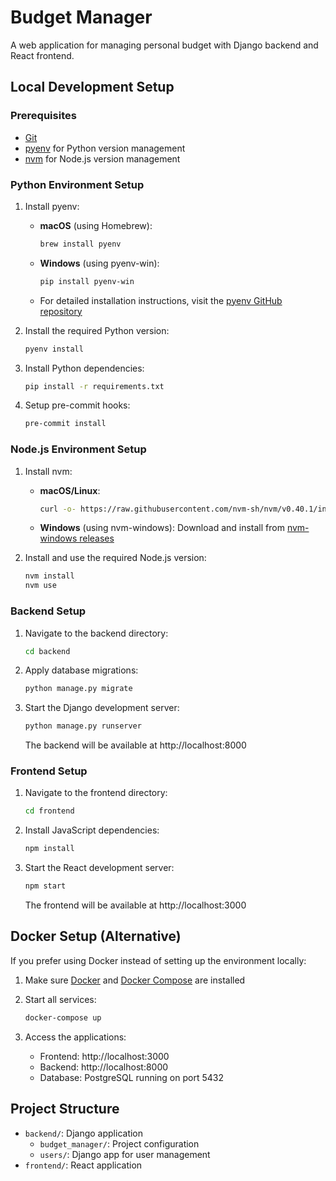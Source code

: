 # Budget Manager

A web application for managing personal budget with Django backend and React frontend.

## Local Development Setup

### Prerequisites

- [Git](https://git-scm.com/)
- [pyenv](https://github.com/pyenv/pyenv) for Python version management
- [nvm](https://github.com/nvm-sh/nvm) for Node.js version management

### Python Environment Setup

1. Install pyenv:
   - **macOS** (using Homebrew):
     ```bash
     brew install pyenv
     ```
   - **Windows** (using pyenv-win):
     ```bash
     pip install pyenv-win
     ```
   - For detailed installation instructions, visit the [pyenv GitHub repository](https://github.com/pyenv/pyenv#installation)

2. Install the required Python version:
   ```bash
   pyenv install
   ```

3. Install Python dependencies:
   ```bash
   pip install -r requirements.txt
   ```

4. Setup pre-commit hooks:
   ```bash
   pre-commit install
   ```

### Node.js Environment Setup

1. Install nvm:
   - **macOS/Linux**:
     ```bash
     curl -o- https://raw.githubusercontent.com/nvm-sh/nvm/v0.40.1/install.sh | bash
     ```
   - **Windows** (using nvm-windows):
     Download and install from [nvm-windows releases](https://github.com/coreybutler/nvm-windows/releases)

2. Install and use the required Node.js version:
   ```bash
   nvm install
   nvm use
   ```

### Backend Setup

1. Navigate to the backend directory:
   ```bash
   cd backend
   ```

2. Apply database migrations:
   ```bash
   python manage.py migrate
   ```

3. Start the Django development server:
   ```bash
   python manage.py runserver
   ```
   The backend will be available at http://localhost:8000

### Frontend Setup

1. Navigate to the frontend directory:
   ```bash
   cd frontend
   ```

2. Install JavaScript dependencies:
   ```bash
   npm install
   ```

3. Start the React development server:
   ```bash
   npm start
   ```
   The frontend will be available at http://localhost:3000

## Docker Setup (Alternative)

If you prefer using Docker instead of setting up the environment locally:

1. Make sure [Docker](https://www.docker.com/get-started) and [Docker Compose](https://docs.docker.com/compose/install/) are installed

2. Start all services:
   ```bash
   docker-compose up
   ```

3. Access the applications:
   - Frontend: http://localhost:3000
   - Backend: http://localhost:8000
   - Database: PostgreSQL running on port 5432

## Project Structure

- `backend/`: Django application
  - `budget_manager/`: Project configuration
  - `users/`: Django app for user management
- `frontend/`: React application
